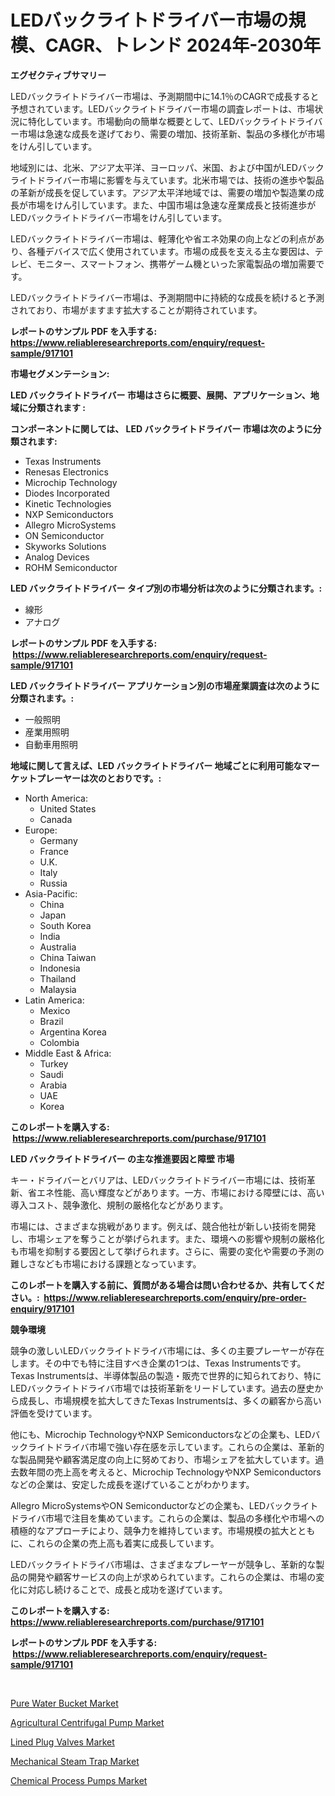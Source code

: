 <p><h1>LEDバックライトドライバー市場の規模、CAGR、トレンド 2024年-2030年</h1></p><p><strong>エグゼクティブサマリー</strong></p>
<p><p>LEDバックライトドライバー市場は、予測期間中に14.1％のCAGRで成長すると予想されています。LEDバックライトドライバー市場の調査レポートは、市場状況に特化しています。市場動向の簡単な概要として、LEDバックライトドライバー市場は急速な成長を遂げており、需要の増加、技術革新、製品の多様化が市場をけん引しています。</p><p>地域別には、北米、アジア太平洋、ヨーロッパ、米国、および中国がLEDバックライトドライバー市場に影響を与えています。北米市場では、技術の進歩や製品の革新が成長を促しています。アジア太平洋地域では、需要の増加や製造業の成長が市場をけん引しています。また、中国市場は急速な産業成長と技術進歩がLEDバックライトドライバー市場をけん引しています。</p><p>LEDバックライトドライバー市場は、軽薄化や省エネ効果の向上などの利点があり、各種デバイスで広く使用されています。市場の成長を支える主な要因は、テレビ、モニター、スマートフォン、携帯ゲーム機といった家電製品の増加需要です。</p><p>LEDバックライトドライバー市場は、予測期間中に持続的な成長を続けると予測されており、市場がますます拡大することが期待されています。</p></p>
<p><strong>レポートのサンプル PDF を入手する: <a href="https://www.reliableresearchreports.com/enquiry/request-sample/917101">https://www.reliableresearchreports.com/enquiry/request-sample/917101</a></strong></p>
<p><strong>市場セグメンテーション:</strong></p>
<p><strong> LED バックライトドライバー 市場はさらに概要、展開、アプリケーション、地域に分類されます :</strong></p>
<p><strong>コンポーネントに関しては、 LED バックライトドライバー 市場は次のように分類されます: &nbsp;</strong></p>
<p><ul><li>Texas Instruments</li><li>Renesas Electronics</li><li>Microchip Technology</li><li>Diodes Incorporated</li><li>Kinetic Technologies</li><li>NXP Semiconductors</li><li>Allegro MicroSystems</li><li>ON Semiconductor</li><li>Skyworks Solutions</li><li>Analog Devices</li><li>ROHM Semiconductor</li></ul></p>
<p><strong> LED バックライトドライバー タイプ別の市場分析は次のように分類されます。:</strong></p>
<p><ul><li>線形</li><li>アナログ</li></ul></p>
<p><strong>レポートのサンプル PDF を入手する: &nbsp;<a href="https://www.reliableresearchreports.com/enquiry/request-sample/917101">https://www.reliableresearchreports.com/enquiry/request-sample/917101</a></strong></p>
<p><strong> LED バックライトドライバー アプリケーション別の市場産業調査は次のように分類されます。:</strong></p>
<p><ul><li>一般照明</li><li>産業用照明</li><li>自動車用照明</li></ul></p>
<p><strong>地域に関して言えば、LED バックライトドライバー 地域ごとに利用可能なマーケットプレーヤーは次のとおりです。:</strong></p>
<p><ul>
    <li>
        North America:
        <ul>
            <li>United States</li>
            <li>Canada</li>
        </ul>
    </li>
    <li>
        Europe:
        <ul>
            <li>Germany</li>
            <li>France</li>
            <li>U.K.</li>
            <li>Italy</li>
            <li>Russia</li>
        </ul>
    </li>
    <li>
        Asia-Pacific:
        <ul>
            <li>China</li>
            <li>Japan</li>
            <li>South Korea</li>
            <li>India</li>
            <li>Australia</li>
            <li>China Taiwan</li>
            <li>Indonesia</li>
            <li>Thailand</li>
            <li>Malaysia</li>
        </ul>
    </li>
    <li>
        Latin America:
        <ul>
            <li>Mexico</li>
            <li>Brazil</li>
            <li>Argentina Korea</li>
            <li>Colombia</li>
        </ul>
    </li>
    <li>
        Middle East & Africa:
        <ul>
            <li>Turkey</li>
            <li>Saudi</li>
            <li>Arabia</li>
            <li>UAE</li>
            <li>Korea</li>
        </ul>
    </li>
    </ul></p>
<p><strong>このレポートを購入する: &nbsp;<a href="https://www.reliableresearchreports.com/purchase/917101">https://www.reliableresearchreports.com/purchase/917101</a></strong></p>
<p><strong>LED バックライトドライバー の主な推進要因と障壁 市場</strong></p>
<p><p>キー・ドライバーとバリアは、LEDバックライトドライバー市場には、技術革新、省エネ性能、高い輝度などがあります。一方、市場における障壁には、高い導入コスト、競争激化、規制の厳格化などがあります。</p><p>市場には、さまざまな挑戦があります。例えば、競合他社が新しい技術を開発し、市場シェアを奪うことが挙げられます。また、環境への影響や規制の厳格化も市場を抑制する要因として挙げられます。さらに、需要の変化や需要の予測の難しさなども市場における課題となっています。</p></p>
<p><strong>このレポートを購入する前に、質問がある場合は問い合わせるか、共有してください。:&nbsp; <a href="https://www.reliableresearchreports.com/enquiry/pre-order-enquiry/917101">https://www.reliableresearchreports.com/enquiry/pre-order-enquiry/917101</a></strong></p>
<p><strong>競争環境</strong></p>
<p><p>競争の激しいLEDバックライトドライバ市場には、多くの主要プレーヤーが存在します。その中でも特に注目すべき企業の1つは、Texas Instrumentsです。Texas Instrumentsは、半導体製品の製造・販売で世界的に知られており、特にLEDバックライトドライバ市場では技術革新をリードしています。過去の歴史から成長し、市場規模を拡大してきたTexas Instrumentsは、多くの顧客から高い評価を受けています。</p><p>他にも、Microchip TechnologyやNXP Semiconductorsなどの企業も、LEDバックライトドライバ市場で強い存在感を示しています。これらの企業は、革新的な製品開発や顧客満足度の向上に努めており、市場シェアを拡大しています。過去数年間の売上高を考えると、Microchip TechnologyやNXP Semiconductorsなどの企業は、安定した成長を遂げていることがわかります。</p><p>Allegro MicroSystemsやON Semiconductorなどの企業も、LEDバックライトドライバ市場で注目を集めています。これらの企業は、製品の多様化や市場への積極的なアプローチにより、競争力を維持しています。市場規模の拡大とともに、これらの企業の売上高も着実に成長しています。</p><p>LEDバックライトドライバ市場は、さまざまなプレーヤーが競争し、革新的な製品の開発や顧客サービスの向上が求められています。これらの企業は、市場の変化に対応し続けることで、成長と成功を遂げています。</p></p>
<p><strong>このレポートを購入する: &nbsp; <a href="https://www.reliableresearchreports.com/purchase/917101">https://www.reliableresearchreports.com/purchase/917101</a></strong></p>
<p><strong>レポートのサンプル PDF を入手する: &nbsp;<a href="https://www.reliableresearchreports.com/enquiry/request-sample/917101">https://www.reliableresearchreports.com/enquiry/request-sample/917101</a></strong><strong></strong></p>
<p>&nbsp;</p>
<p><p><a href="https://issuu.com/reportprime-2/docs/pure-water-bucket-market-size-2030.pptx">Pure Water Bucket Market</a></p><p><a href="https://github.com/seekum/Market-Research-Report-List-1/blob/main/agricultural-centrifugal-pump-market.md">Agricultural Centrifugal Pump Market</a></p><p><a href="https://github.com/lylyparadise/Market-Research-Report-List-2/blob/main/lined-plug-valves-market.md">Lined Plug Valves Market</a></p><p><a href="https://github.com/GroverBarry/Market-Research-Report-List-4/blob/main/mechanical-steam-trap-market.md">Mechanical Steam Trap Market</a></p><p><a href="https://github.com/nancykennedykellievqfqt2/Market-Research-Report-List-1/blob/main/chemical-process-pumps-market.md">Chemical Process Pumps Market</a></p></p>